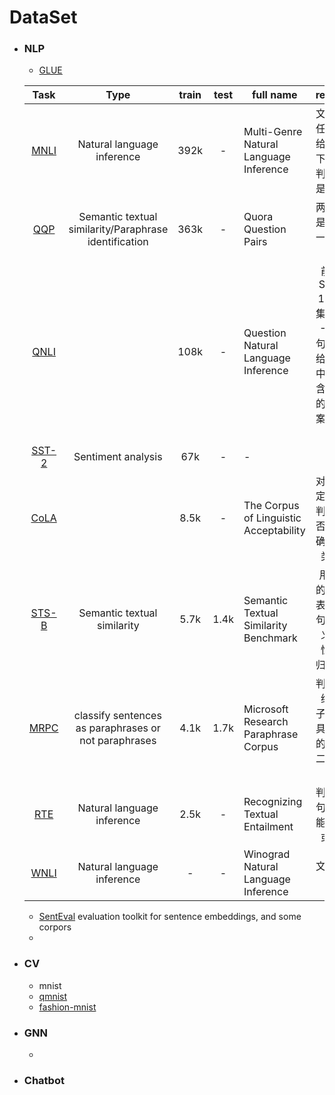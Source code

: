 
# DataSet

- ### NLP

    - [GLUE](https://gluebenchmark.com/leaderboard/)
    
    |                             Task                             |                         Type                          | train | test | full name                              |                           remarks                            |
    | :----------------------------------------------------------: | :---------------------------------------------------: | :---: | :--: | -------------------------------------- | :----------------------------------------------------------: |
    |     [MNLI](http://www.nyu.edu/projects/bowman/multinli/)     |              Natural language inference               | 392k  |  -   | Multi-Genre Natural Language Inference |       文本蕴含任务，在给定前提下，需要判断假设是否成立       |
    | [QQP](https://data.quora.com/First-Quora-Dataset-Release-Question-Pairs) | Semantic textual similarity/Paraphrase identification | 363k  |  -   | Quora Question Pairs                   |                 两个句子是否语义一致，二分类                 |
    |           [QNLI](https://arxiv.org/abs/1606.05250)           |                                                       | 108k  |  -   | Question Natural Language Inference    | 前身是SQuAD 1.0数据集，给定一个问句，判断给定文本中是否包含该问句的正确答案，二分类 |
    |    [SST-2](https://github.com/facebookresearch/SentEval)     |                  Sentiment analysis                   |  67k  |  -   | -                                      |                              -                               |
    |           [CoLA](https://nyu-mll.github.io/CoLA/)            |                                                       | 8.5k  |  -   | The Corpus of Linguistic Acceptability |        对一个给定句子，判定其是否语法正确，二分类任务        |
    |    [STS-B](https://github.com/facebookresearch/SentEval)     |              Semantic textual similarity              | 5.7k  | 1.4k | Semantic Textual Similarity Benchmark  |      用1到5的分数来表征两个句子的语义相似性，回归/5分类      |
    | [MRPC](https://aclweb.org/aclwiki/Paraphrase_Identification_(State_of_the_art)) | classify sentences as paraphrases or not paraphrases  | 4.1k  | 1.7k | Microsoft Research Paraphrase Corpus   |       判断两个给定句子，是否具有相同的语义，二分类任务       |
    | [RTE](https://aclweb.org/aclwiki/Recognizing_Textual_Entailment) |              Natural language inference               | 2.5k  |  -   | Recognizing Textual Entailment         |                判断两个句子是否能够推断或对齐                |
    | [WNLI](https://cs.nyu.edu/faculty/davise/papers/WinogradSchemas/WS.html) |              Natural language inference               |   -   |  -   | Winograd Natural Language Inference    |                         文本蕴含任务                         |
    
    - [SentEval](https://github.com/facebookresearch/SentEval) evaluation toolkit for sentence embeddings, and some corpors
    - 




- ### CV

    - mnist
    - [qmnist](https://github.com/facebookresearch/qmnist)
    - [fashion-mnist](https://github.com/zalandoresearch/fashion-mnist)


- ### GNN

    - 

- ### Chatbot